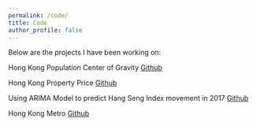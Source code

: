 ```yaml
---
permalink: /code/
title: Code
author_profile: false
---
```


Below are the projects I have been working on:

Hong Kong Population Center of Gravity
[Github](https://github.com/fungyip/HKPopulationCOG)

Hong Kong Property Price
[Github](https://github.com/fungyip/HongKongPropertyPrice)

Using ARIMA Model to predict Hang Seng Index movement in 2017
[Github](https://github.com/fungyip/ARIMAHangSengIndex)

Hong Kong Metro
[Github](https://github.com/fungyip/MTR)
